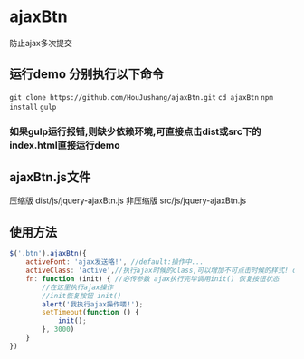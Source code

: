 # ajaxBtn
防止ajax多次提交
## 运行demo 分别执行以下命令
`git clone https://github.com/HouJushang/ajaxBtn.git`
`cd ajaxBtn`
`npm install`
`gulp`
### 如果gulp运行报错,则缺少依赖环境,可直接点击dist或src下的index.html直接运行demo
## ajaxBtn.js文件
压缩版 dist/js/jquery-ajaxBtn.js
非压缩版 src/js/jquery-ajaxBtn.js
## 使用方法
```js
$('.btn').ajaxBtn({
    activeFont: 'ajax发送咯!', //default:操作中...
    activeClass: 'active',//执行ajax时候的class,可以增加不可点击时候的样式! default: ajaxBtn-active
    fn: function (init) { //必传参数 ajax执行完毕调用init() 恢复按钮状态
        //在这里执行ajax操作
        //init恢复按钮 init()
        alert('我执行ajax操作喽!');
        setTimeout(function () {
            init();
        }, 3000)
    }
})
```